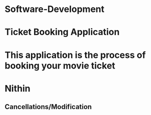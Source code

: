 # Software-Development
# Ticket Booking Application
# This application is the process of booking your movie ticket
# Nithin
## Cancellations/Modification
###
